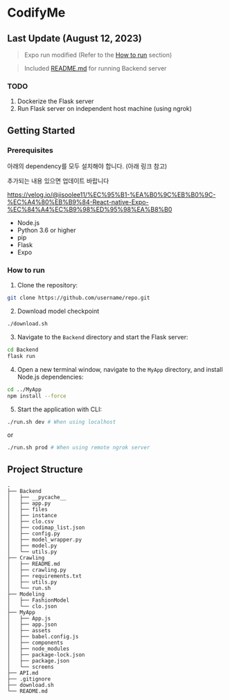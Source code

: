 # CodifyMe

## Last Update (August 12, 2023)
> Expo run modified (Refer to the [How to run](#how-to-run) section)

> Included [README.md](./Backend/README.md) for running Backend server
### TODO
1. Dockerize the Flask server
2. Run Flask server on independent host machine (using ngrok)
## Getting Started
### Prerequisites
아래의 dependency를 모두 설치해야 합니다. (아래 링크 참고)

추가되는 내용 있으면 업데이트 바랍니다

https://velog.io/@jisoolee11/%EC%95%B1-%EA%B0%9C%EB%B0%9C-%EC%A4%80%EB%B9%84-React-native-Expo-%EC%84%A4%EC%B9%98%ED%95%98%EA%B8%B0

- Node.js
- Python 3.6 or higher
- pip
- Flask
- Expo

### How to run
1. Clone the repository:

```sh
git clone https://github.com/username/repo.git
```

2. Download model checkpoint

```sh
./download.sh
```

3. Navigate to the `Backend` directory and start the Flask server:

```sh
cd Backend
flask run
```

4. Open a new terminal window, navigate to the `MyApp` directory, and install Node.js dependencies:

```sh
cd ../MyApp
npm install --force
```

5. Start the application with CLI:

```sh
./run.sh dev # When using localhost
```
or
```sh
./run.sh prod # When using remote ngrok server
```


## Project Structure

```
.
├── Backend
│   ├── __pycache__
│   ├── app.py
│   ├── files
│   ├── instance
│   ├── clo.csv
│   ├── codimap_list.json
│   ├── config.py
│   ├── model_wrapper.py
│   ├── model.py
│   └── utils.py
├── Crawling
│   ├── README.md
│   ├── crawling.py
│   ├── requirements.txt
│   ├── utils.py
│   └── run.sh
├── Modeling
│   ├── FashionModel
│   └── clo.json
├── MyApp
│   ├── App.js
│   ├── app.json
│   ├── assets
│   ├── babel.config.js
│   ├── components
│   ├── node_modules
│   ├── package-lock.json
│   ├── package.json
│   └── screens
├── API.md
├── .gitignore
├── download.sh
└── README.md

```

